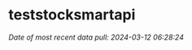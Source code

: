 
<!-- README.md is generated from README.Rmd. Please edit that file -->

# teststocksmartapi

*Date of most recent data pull: 2024-03-12 06:28:24*
